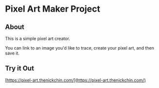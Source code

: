 # Pixel Art Maker Project

## About

This is a simple pixel art creator.

You can link to an image you'd like to trace, create your pixel art, and then save it.

## Try it Out
[https://pixel-art.thenickchin.com/](https://pixel-art.thenickchin.com/)
